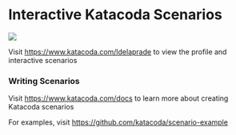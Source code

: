 # Interactive Katacoda Scenarios

[![](http://shields.katacoda.com/katacoda/ldelaprade/count.svg)](https://www.katacoda.com/ldelaprade "Get your profile on Katacoda.com")

Visit https://www.katacoda.com/ldelaprade to view the profile and interactive scenarios

### Writing Scenarios
Visit https://www.katacoda.com/docs to learn more about creating Katacoda scenarios

For examples, visit https://github.com/katacoda/scenario-example
